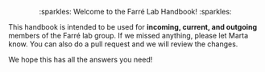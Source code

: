 <p align="center"> 
   :sparkles: Welcome to the Farré Lab Handbook! :sparkles: 
</p>


This handbook is intended to be used for **incoming, current, and outgoing** members of the Farré lab group. If we missed anything, please let Marta know. You can also do a pull request and we will review the changes. 

We hope this has all the answers you need!
